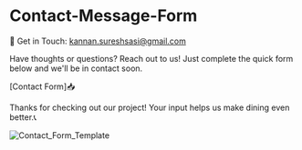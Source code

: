 # Contact-Message-Form

📧 Get in Touch: kannan.sureshsasi@gmail.com

Have thoughts or questions? Reach out to us! Just complete the quick form below and we'll be in contact soon.

[Contact Form]📥 

Thanks for checking out our project! Your input helps us make dining even better.📞

![Contact_Form_Template](https://github.com/Kannan-Sureshsasi/Contact-Form/assets/138990724/aa82dc03-f0b6-4c3f-8427-f698bdcff237)
